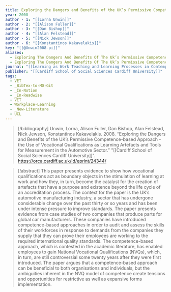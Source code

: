 ```yaml
---
title: Exploring the Dangers and Benefits of the UK’s Permissive Competence-based Approach -  the Use of Vocational Qualifications as Learning Artefacts and Tools for Measurement in the Automotive Sector
year: 2008
author - 1: "[[Lorna Unwin]]"
author - 2: "[[Alison Fuller]]"
author - 3: "[[Dan Bishop]]"
author - 4: "[[Alan Felstead]]"
author - 5: "[[Nick Jewson]]"
author - 6: "[[Konstantinos Kakavelakis]]"
key: "[[@Unwin2008-pi]]"
aliases:
  - Exploring The Dangers And Benefits Of The Uk’s Permissive Competence-Based Approach - The Use Of Vocational Qualifications As Learning Artefacts And Tools For Measurement In The Automotive Sector
  - Exploring The Dangers And Benefits Of The Uk’s Permissive Competence-Based Approach
journal: "[[Learning as Work Teaching and Learning Processes in Contemporary Work Organisations]]"
publisher: "[[Cardiff School of Social Sciences Cardiff University]]"
tags:
  - VET
  - _BibTex-to-MD-Git
  - _In-Notion
  - _In-Readwise
  - VET
  - Workplace-Learning
  - _New-Literature
  - UCL
---
```


> [!bibliography]
> Unwin, Lorna, Alison Fuller, Dan Bishop, Alan Felstead, Nick Jewson, Konstantinos Kakavelakis. 2008. “Exploring the Dangers and Benefits of the UK’s Permissive Competence-based Approach -  the Use of Vocational Qualifications as Learning Artefacts and Tools for Measurement in the Automotive Sector.” "[[Cardiff School of Social Sciences Cardiff University]]". https://orca.cardiff.ac.uk/id/eprint/24344/

> [!abstract]
> This paper presents evidence to show how vocational qualifications act as boundary objects in the stimulation of learning at work and how they, in turn, become the catalyst for the creation of artefacts that have a purpose and existence beyond the life cycle of an accreditation process. The context for the paper is the UK’s automotive manufacturing industry, a sector that has undergone considerable change over the past thirty or so years and has been under intense pressure to improve standards. The paper presents evidence from case studies of two companies that produce parts for global car manufacturers. These companies have introduced competence-based approaches in order to audit and assess the skills of their workforces in response to demands from the companies they supply that they can prove their employees are working to the required international quality standards. The competence-based approach, which is contested in the academic literature, has enabled employees to gain National Vocational Qualifications (NVQs), which, in turn, are still controversial some twenty years after they were first introduced. The paper argues that a competence-based approach can be beneficial to both organisations and individuals, but the ambiguities inherent in the NVQ model of competence create tensions and opportunities for restrictive as well as expansive forms implementation.